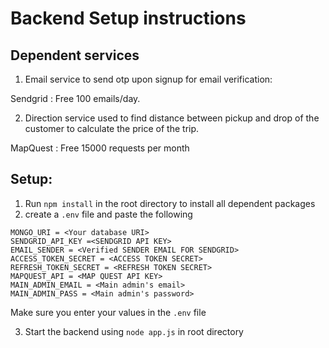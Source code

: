 # Backend Setup instructions

## Dependent services

1. Email service to send otp upon signup for email verification:

Sendgrid : Free 100 emails/day.

2. Direction service used to find distance between pickup and drop of the customer to calculate the price of the trip.

MapQuest : Free 15000 requests per month

## Setup:

1. Run `npm install` in the root directory to install all dependent packages
2. create a `.env` file and paste the following

```
MONGO_URI = <Your database URI>
SENDGRID_API_KEY =<SENDGRID API KEY>
EMAIL_SENDER = <Verified SENDER EMAIL FOR SENDGRID>
ACCESS_TOKEN_SECRET = <ACCESS TOKEN SECRET>
REFRESH_TOKEN_SECRET = <REFRESH TOKEN SECRET>
MAPQUEST_API = <MAP QUEST API KEY>
MAIN_ADMIN_EMAIL = <Main admin's email>
MAIN_ADMIN_PASS = <Main admin's password>
```
Make sure you enter your values in the `.env` file


3. Start the backend using `node app.js` in root directory
